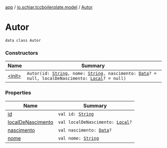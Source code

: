 [app](../../index.md) / [io.schiar.tccboilerplate.model](../index.md) / [Autor](./index.md)

# Autor

`data class Autor`

### Constructors

| Name | Summary |
|---|---|
| [&lt;init&gt;](-init-.md) | `Autor(id: `[`String`](https://kotlinlang.org/api/latest/jvm/stdlib/kotlin/-string/index.html)`, nome: `[`String`](https://kotlinlang.org/api/latest/jvm/stdlib/kotlin/-string/index.html)`, nascimento: `[`Data`](../-data/index.md)`? = null, localDeNascimento: `[`Local`](../-local/index.md)`? = null)` |

### Properties

| Name | Summary |
|---|---|
| [id](id.md) | `val id: `[`String`](https://kotlinlang.org/api/latest/jvm/stdlib/kotlin/-string/index.html) |
| [localDeNascimento](local-de-nascimento.md) | `val localDeNascimento: `[`Local`](../-local/index.md)`?` |
| [nascimento](nascimento.md) | `val nascimento: `[`Data`](../-data/index.md)`?` |
| [nome](nome.md) | `val nome: `[`String`](https://kotlinlang.org/api/latest/jvm/stdlib/kotlin/-string/index.html) |
